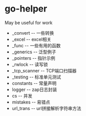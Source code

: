 # go-helper

May be useful for work

+ _convert -- 一些转换
+ _excel -- excel相关
+ _func -- 一些有用的函数
+ _generics -- 泛型例子
+ _pointers -- 指针示例
+ _rwlock -- 读写锁
+ _tcp_scanner -- TCP端口扫描器
+ _testing -- 标准单元测试
+ constants -- 常量声明
+ logger -- zap日志封装
+ cs -- 并发
+ mistakes -- 易错点
+ url_trans -- url拼接解析字符串方法
